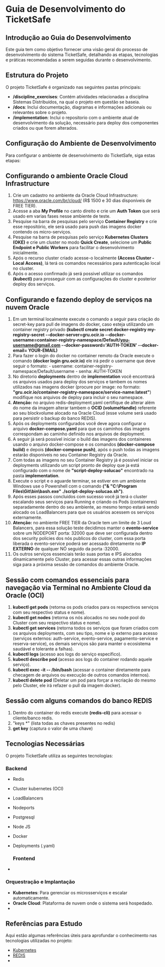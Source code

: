 # Guia de Desenvolvimento do TicketSafe

## Introdução ao Guia do Desenvolvimento

   Este guia tem como objetivo fornecer uma visão geral do processo de desenvolvimento do sistema TicketSafe, detalhando as etapas, tecnologias e práticas recomendadas a serem seguidas durante o desenvolvimento.

## Estrutura do Projeto

   O projeto TicketSafe é organizado nas seguintes pastas principais:  
     
-  **/discipline\_exercises**: Contém atividades relacionadas a disciplina Sistemas Distribuídos, na qual o projeto em questão se baseia.
-   **/docs**: Inclui documentação, diagramas e informações adicionais ou relevantes sobre o projeto.
-   **/implementation**: Inclui o repositorio com o ambiente atual de desenvolvimento da solução, necessário para deploy dos componentes criados ou que forem alterados.

## Configuração do Ambiente de Desenvolvimento

   Para configurar o ambiente de desenvolvimento do TicketSafe, siga estas etapas:  
   
## Configurando o ambiente Oracle Cloud Infrastructure
1.   Crie um cadastro no ambiente da Oracle Cloud Infrastructure: https://www.oracle.com/br/cloud/ (R$ 1500 e 30 dias disponíveis de FREE TIER).
2.   Acesse a aba **My Profile** no canto direito e crie um **Auth Token** que será usado em varias fases nesse ambiente de teste.
3.   Pesquise na barra de pesquisas pelo serviço **Container Registry** e crie esse repositório, ele será usado para push das imagens docker contendo os micro-serviços.
4.   Pesquise na barra de pesquisas pelo serviço **Kubernetes Clusters (OKE)** e crie um cluster no modo **Quick Create**, selecione um **Public Endpoint e Public Workers** para facilitar o desenvolvimento inicialmente.
5.   Após o recurso cluster criado acesse-o localmente **(Access Cluster - Local Access)**, lá terá os comandos necessários para autenticação local no cluster.
6.   Após o acesso confirmado já será possivel utilizar os comandos **(kubectl)** para prosseguir com as configurações do cluster e posterior deploy dos serviços.

## Configurando e fazendo deploy de serviços na nuvem Oracle
1.   Em um terminal localmente execute o comando a seguir para criação do secret-key para pull de imagens do docker, caso esteja utilizando um container registry privado **(kubectl create secret docker-registry my-registry-secret --docker-server=gru.ocir.io --docker-username=container-registry-namespace/Default/you-username@gmail.com --docker-password='AUTH-TOKEN' --docker-email= YOUR-EMAIL)**
2.   Para fazer o login do docker no container remoto da Oracle execute o comando **(docker login gru.ocir.io)** ele irá pedir o username que deve seguir o formato: - username: container-registry-namespace/Default/username - senha: AUTH-TOKEN
3.   No diretorio **deployments** dentro de **implementation** você encontrará os arquivos usados para deploy dos serviços e tambem os nomes utilizados nas imagens docker (procure por image: no formato: **"gru.ocir.io/container-registry-namespace/service-name:latest"**) modifique nos arquivos de deploy para incluir o seu namespace.
4.   **Atenção:** no arquivo redis-deployment.yaml certifique de alterar além do nome da imagem alterar tambem o **OCID (volumeHandle)** referente ao seu blockvolume alocado na Oracle Cloud (esse volume será usado para persistir o backup do banco REDIS).
5.   Após os deployments configurados você deve agora configurar o arquivo **docker-compose.yaml** para que os caminhos das imagens correspondam ao caminho definido nos arquivos de deployment.
6.   A seguir já será possível iniciar o build das imagens dos containeres usando o arquivo docker-compose e os comandos **(docker-compose build)** e depois **(docker-compose push)**, após o push todas as imagens estarão disponíveis no seu Container Registry da Oracle.
7.   Com todas as imagens no seu Container Registry já é possível iniciar os deployments utilizando um script pronto de deploy que ja está configurado com o nome de **"script-deploy-solucao"** encontrado na pasta **implementation**.
8.   Execute o script e o aguarde terminar, se estiver em um ambiente Windows use o Powershell com o comando **("& "C:\Program Files\Git\bin\bash.exe" ./script-deploy-solucao.sh")**.
9.   Após esses passos concluidos com sucesso você já terá o cluster escalando seus serviços para Running e criando os Pods (containeres) separadamente dentro do seu ambiente, ao mesmo tempo estará sendo alocado os LoadBalancers para que os usuários acessem os serviços externamente.
10.   **Atenção:** no ambiente FREE TIER da Oracle tem um limite de 3 Loud Balancers, para essa solução teste decidimos manter o **evento-service** sobre um NODEPORT porta: 32000 que deve ser configurada dentro dos security policies dos nós publicos do cluster, com essa porta liberada o evento-service poderá ser acessado diretamente no **IP EXTERNO** de qualquer NÓ seguido da porta :32000.
11.   Os outros serviços essenciais terão suas portas e IPS alocados dinamicamente pelo Cluster, para acessar essas outras informações siga para a próxima sessão de comandos do ambiente Oracle.
   
## Sessão com comandos essenciais para navegação via Terminal no Ambiente Cloud da Oracle (OCI)
1.   **kubectl get pods** (retorna os pods criados para os respectivos serviços com seu respectivo status e nome).
2.   **kubectl get nodes** (retorna os nós alocados no seu node pool do Cluster com seu respectivo status e nome).
3.   **kubectl get services** (retorna todos os serviços que foram criados com os arquivos deployments, com seu tipo, nome e ip externo para acesso (serviços externos: auth-service, evento-service, pagamento-service e reserva-service), os demais serviços são para manter o ecosistema saudável e tolerante a falhas).
4.   **kubectl logs <nome-pod>** (acesso aos logs do serviço específico).
5.   **kubectl describe pod <nome-pod>** (acesso aos logs do container rodando aquele serviço).
6.   **kubectl exec -it <nome-pod> -- /bin/bash** (acessar o container diretamente para checagem de arquivos ou execução de outros comandos internos).
7.   **kubectl delete pod <nome-pod>** (Deletar um pod para forçar a recriação do mesmo pelo Cluster, ele irá refazer o pull da imagem docker).

## Sessão com alguns comandos do banco REDIS
1.   Dentro do container do redis execute **(redis-cli)** para acessar o cliente/banco redis.
2.   "keys *" (lista todas as chaves presentes no redis)
3.   **get key** (captura o valor de uma chave)


## Tecnologias Necessárias
   
   O projeto TicketSafe utiliza as seguintes tecnologias: 

   ### Backend

* Redis
* Cluster kubernetes (OCI)
* LoadBalancers
* Nodeports
* Postgresql
* Node JS
* Docker
* Deployments (.yaml)


   ### Frontend

* 


   ### Orquestração e Implantação

* **Kubernetes**: Para gerenciar os microsserviços e escalar automaticamente.  
* **Oracle Cloud**: Plataforma de nuvem onde o sistema será hospedado.  
* 

## Referências para Estudo

   Aqui estão algumas referências úteis para aprofundar o conhecimento nas tecnologias utilizadas no projeto:  
     
* [Kubernetes](https://kubernetes.io/pt-br/)
* [REDIS](https://redis.io/docs/latest/)
* 
